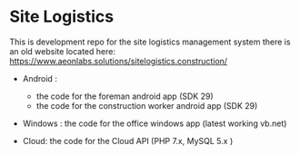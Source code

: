 # Site Logistics 
 This is development repo for the site logistics management system
there is an old website located here:
https://www.aeonlabs.solutions/sitelogistics.construction/

- Android : 
   - the code for the foreman android app (SDK 29)
   - the code for the construction worker android app (SDK 29)
  
- Windows : the code for the office windows app (latest working vb.net)

- Cloud: the code for the Cloud API (PHP 7.x, MySQL 5.x )
